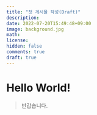 ```yaml
---
title: "첫 게시물 작성(Draft)"
description: 
date: 2022-07-20T15:49:48+09:00
image: background.jpg
math: 
license: 
hidden: false
comments: true
draft: true
---
```


# Hello World!
> 반갑습니다.
